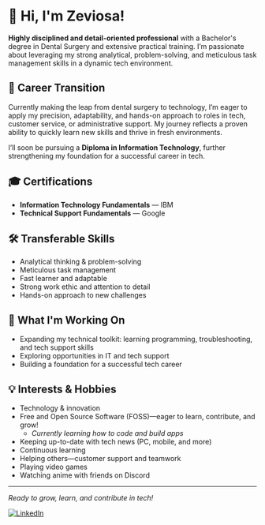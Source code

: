 # 👋 Hi, I'm Zeviosa!

**Highly disciplined and detail-oriented professional** with a Bachelor's degree in Dental Surgery and extensive practical training. I’m passionate about leveraging my strong analytical, problem-solving, and meticulous task management skills in a dynamic tech environment.

## 🚀 Career Transition

Currently making the leap from dental surgery to technology, I’m eager to apply my precision, adaptability, and hands-on approach to roles in tech, customer service, or administrative support. My journey reflects a proven ability to quickly learn new skills and thrive in fresh environments.

I’ll soon be pursuing a **Diploma in Information Technology**, further strengthening my foundation for a successful career in tech.

## 🎓 Certifications

- **Information Technology Fundamentals** — IBM
- **Technical Support Fundamentals** — Google

## 🛠️ Transferable Skills

- Analytical thinking & problem-solving
- Meticulous task management
- Fast learner and adaptable
- Strong work ethic and attention to detail
- Hands-on approach to new challenges

## 🌱 What I'm Working On

- Expanding my technical toolkit: learning programming, troubleshooting, and tech support skills
- Exploring opportunities in IT and tech support
- Building a foundation for a successful tech career

## 💡 Interests & Hobbies

- Technology & innovation
- Free and Open Source Software (FOSS)—eager to learn, contribute, and grow!
  - *Currently learning how to code and build apps*
- Keeping up-to-date with tech news (PC, mobile, and more)
- Continuous learning
- Helping others—customer support and teamwork
- Playing video games
- Watching anime with friends on Discord

---

_Ready to grow, learn, and contribute in tech!_

[![LinkedIn](https://img.shields.io/badge/LinkedIn-Connect-blue?style=flat&logo=linkedin)](https://www.linkedin.com/in/dharshan-gabriel-servai-3700b4327/)
